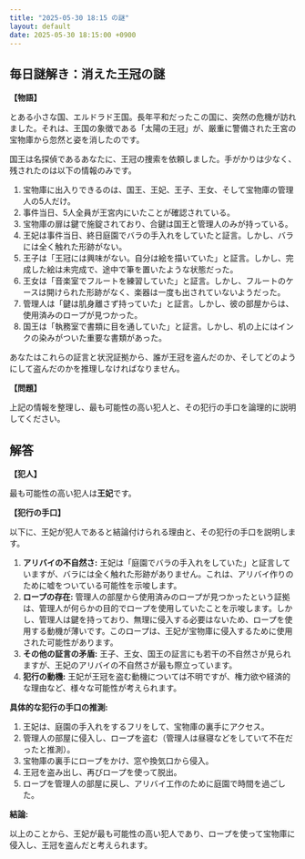 ```yaml
---
title: "2025-05-30 18:15 の謎"
layout: default
date: 2025-05-30 18:15:00 +0900
---
```

## 毎日謎解き：消えた王冠の謎

**【物語】**

とある小さな国、エルドラド王国。長年平和だったこの国に、突然の危機が訪れました。それは、王国の象徴である「太陽の王冠」が、厳重に警備された王宮の宝物庫から忽然と姿を消したのです。

国王は名探偵であるあなたに、王冠の捜索を依頼しました。手がかりは少なく、残されたのは以下の情報のみです。

1.  宝物庫に出入りできるのは、国王、王妃、王子、王女、そして宝物庫の管理人の5人だけ。
2.  事件当日、5人全員が王宮内にいたことが確認されている。
3.  宝物庫の扉は鍵で施錠されており、合鍵は国王と管理人のみが持っている。
4.  王妃は事件当日、終日庭園でバラの手入れをしていたと証言。しかし、バラには全く触れた形跡がない。
5.  王子は「王冠には興味がない。自分は絵を描いていた」と証言。しかし、完成した絵は未完成で、途中で筆を置いたような状態だった。
6.  王女は「音楽室でフルートを練習していた」と証言。しかし、フルートのケースは開けられた形跡がなく、楽器は一度も出されていないようだった。
7.  管理人は「鍵は肌身離さず持っていた」と証言。しかし、彼の部屋からは、使用済みのロープが見つかった。
8.  国王は「執務室で書類に目を通していた」と証言。しかし、机の上にはインクの染みがついた重要な書類があった。

あなたはこれらの証言と状況証拠から、誰が王冠を盗んだのか、そしてどのようにして盗んだのかを推理しなければなりません。

**【問題】**

上記の情報を整理し、最も可能性の高い犯人と、その犯行の手口を論理的に説明してください。

## 解答

**【犯人】**

最も可能性の高い犯人は**王妃**です。

**【犯行の手口】**

以下に、王妃が犯人であると結論付けられる理由と、その犯行の手口を説明します。

1.  **アリバイの不自然さ:** 王妃は「庭園でバラの手入れをしていた」と証言していますが、バラには全く触れた形跡がありません。これは、アリバイ作りのために嘘をついている可能性を示唆します。
2. **ロープの存在:** 管理人の部屋から使用済みのロープが見つかったという証拠は、管理人が何らかの目的でロープを使用していたことを示唆します。しかし、管理人は鍵を持っており、無理に侵入する必要はないため、ロープを使用する動機が薄いです。このロープは、王妃が宝物庫に侵入するために使用された可能性があります。
3.  **その他の証言の矛盾:** 王子、王女、国王の証言にも若干の不自然さが見られますが、王妃のアリバイの不自然さが最も際立っています。
4.  **犯行の動機:** 王妃が王冠を盗む動機については不明ですが、権力欲や経済的な理由など、様々な可能性が考えられます。

**具体的な犯行の手口の推測:**

1.  王妃は、庭園の手入れをするフリをして、宝物庫の裏手にアクセス。
2.  管理人の部屋に侵入し、ロープを盗む（管理人は昼寝などをしていて不在だったと推測）。
3.  宝物庫の裏手にロープをかけ、窓や換気口から侵入。
4.  王冠を盗み出し、再びロープを使って脱出。
5.  ロープを管理人の部屋に戻し、アリバイ工作のために庭園で時間を過ごした。

**結論:**

以上のことから、王妃が最も可能性の高い犯人であり、ロープを使って宝物庫に侵入し、王冠を盗んだと考えられます。
